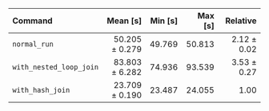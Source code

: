 | Command | Mean [s] | Min [s] | Max [s] | Relative |
|:---|---:|---:|---:|---:|
| `normal_run` | 50.205 ± 0.279 | 49.769 | 50.813 | 2.12 ± 0.02 |
| `with_nested_loop_join` | 83.803 ± 6.282 | 74.936 | 93.539 | 3.53 ± 0.27 |
| `with_hash_join` | 23.709 ± 0.190 | 23.487 | 24.055 | 1.00 |
